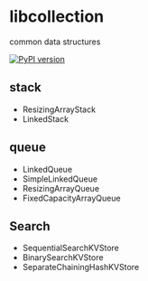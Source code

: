 # libcollection
common data structures

[![PyPI version](https://badge.fury.io/py/jx-libcollection.svg)](https://badge.fury.io/py/jx-libcollection)


## stack

* ResizingArrayStack
* LinkedStack

## queue

* LinkedQueue
* SimpleLinkedQueue
* ResizingArrayQueue
* FixedCapacityArrayQueue

## Search

* SequentialSearchKVStore
* BinarySearchKVStore
* SeparateChainingHashKVStore
